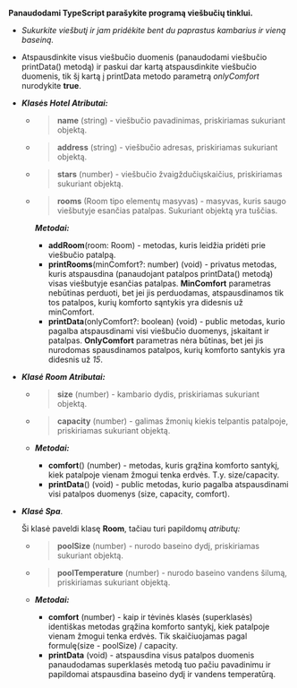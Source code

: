 **Panaudodami TypeScript parašykite programą viešbučių tinklui.**

- _Sukurkite viešbutį ir jam pridėkite bent du paprastus kambarius ir vieną baseiną._
- Atspausdinkite visus viešbučio duomenis (panaudodami viešbučio printData() metodą) ir paskui dar kartą atspausdinkite viešbučio duomenis, tik šį kartą į printData metodo parametrą _onlyComfort_ nurodykite **true**.
- _**Klasės Hotel Atributai:**_

  - > **name** (string) - viešbučio pavadinimas, priskiriamas sukuriant objektą.
  - > **address** (string) - viešbučio adresas, priskiriamas sukuriant objektą.
  - > **stars** (number) - viešbučio žvaigždučiųskaičius, priskiriamas sukuriant objektą.
  - > **rooms** (Room tipo elementų masyvas) - masyvas, kuris saugo viešbutyje esančias patalpas. Sukuriant objektą yra tuščias.

    **_Metodai:_**

    - **addRoom**(room: Room) - metodas, kuris leidžia pridėti prie viešbučio patalpą.
    - **printRooms**(minComfort?: number) (void) - privatus metodas, kuris atspausdina (panaudojant patalpos printData() metodą) visas viešbutyje esančias patalpas. **MinComfort** parametras nebūtinas perduoti, bet jei jis perduodamas, atspausdinamos tik tos patalpos, kurių komforto sąntykis yra didesnis už minComfort.
    - **printData**(onlyComfort?: boolean) (void) - public metodas, kurio pagalba atspausdinami visi viešbučio duomenys, įskaitant ir patalpas. **OnlyComfort** parametras nėra būtinas, bet jei jis nurodomas spausdinamos patalpos, kurių komforto santykis yra didesnis už _15_.

* **_Klasė Room Atributai:_**

  - > **size** (number) - kambario dydis, priskiriamas sukuriant objektą.
  - > **capacity** (number) - galimas žmonių kiekis telpantis patalpoje, priskiriamas sukuriant objektą.

  - **_Metodai:_**
    - **comfort**() (number) - metodas, kuris grąžina komforto santykį, kiek patalpoje vienam žmogui tenka erdvės. T.y. size/capacity.
    - **printData**() (void) - public metodas, kurio pagalba atspausdinami visi patalpos duomenys (size, capacity, comfort).

* **_Klasė Spa_**.

  Ši klasė paveldi klasę **Room**, tačiau turi papildomų _atributų:_

  - > **poolSize** (number) - nurodo baseino dydį, priskiriamas sukuriant objektą.
  - > **poolTemperature** (number) - nurodo baseino vandens šilumą, priskiriamas sukuriant objektą.
  - **_Metodai:_**

    - **comfort** (number) - kaip ir tėvinės klasės (superklasės) identiškas metodas grąžina komforto santykį, kiek patalpoje vienam žmogui tenka erdvės. Tik skaičiuojamas pagal formulę(size - poolSize) / capacity.
    - **printData** (void) - atspausdina visus patalpos duomenis panaudodamas superklasės metodą tuo pačiu pavadinimu ir papildomai atspausdina baseino dydį ir vandens temperatūrą.
